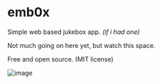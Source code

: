 # emb0x
Simple web based jukebox app. _(if i had one)_

Not much going on here yet, but watch this space.

Free and open source. (MIT license)

![image](https://github.com/user-attachments/assets/440c1d04-55b1-4b37-b0e7-902147e269bc)

